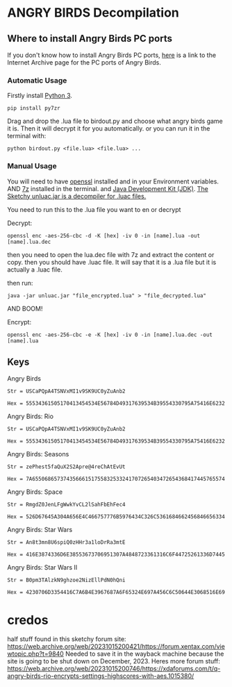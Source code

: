 # ANGRY BIRDS Decompilation

## Where to install Angry Birds PC ports
If you don't know how to install Angry Birds PC ports, [here](https://archive.org/details/angry-birds-pc) is a link to the Internet Archive page for the PC ports of Angry Birds.

### Automatic Usage
Firstly install [Python 3](https://www.python.org/downloads/).

    pip install py7zr


Drag and drop the .lua file to birdout.py and choose what angry birds game it is. Then it will decrypt it for you automatically.
or you can run it in the terminal with:

    python birdout.py <file.lua> <file.lua> ...


### Manual Usage
You will need to have [openssl](https://sourceforge.net/projects/openssl/) installed and in your Environment variables.
AND [7z](https://www.7-zip.org/download.html) installed in the terminal.
and [Java Development Kit (JDK)](https://www.freecodecamp.org/news/how-to-set-up-java-development-environment-a-comprehensive-guide/). [The Sketchy unluac.jar is a decompiler for .luac files.](https://sourceforge.net/projects/unluac/)

You need to run this to the .lua file you want to en or decrypt

Decrypt:

    openssl enc -aes-256-cbc -d -K [hex] -iv 0 -in [name].lua -out [name].lua.dec
    
then you need to open the lua.dec file with 7z and extract the content or copy.
then you should have .luac file. It will say that it is a .lua file but it is actually a .luac file.

then run:

    java -jar unluac.jar "file_encrypted.lua" > "file_decrypted.lua"
AND BOOM!

Encrypt:

    openssl enc -aes-256-cbc -e -K [hex] -iv 0 -in [name].lua.dec -out [name].lua

## Keys

Angry Birds

    Str = USCaPQpA4TSNVxMI1v9SK9UC0yZuAnb2
    
    Hex = 55534361505170413454534E56784D49317639534B39554330795A75416E6232

Angry Birds: Rio

    Str = USCaPQpA4TSNVxMI1v9SK9UC0yZuAnb2

    Hex = 55534361505170413454534E56784D49317639534B39554330795A75416E6232

Angry Birds: Seasons

    Str = zePhest5faQuX2S2Apre@4reChAtEvUt
    
    Hex = 7A65506865737435666151755832533241707265403472654368417445765574

Angry Birds: Space

    Str = RmgdZ0JenLFgWwkYvCL2lSahFbEhFec4
    
    Hex = 526D67645A304A656E4C466757776B5976434C326C5361684662456846656334

Angry Birds: Star Wars

    Str = An8t3mn8U6spiQ0zHHr3a1loDrRa3mtE
    
    Hex = 416E3874336D6E38553673706951307A4848723361316C6F44725261336D7445

Angry Birds: Star Wars II

    Str = B0pm3TAlzkN9ghzoe2NizEllPdN0hQni
    
    Hex = 4230706D3354416C7A6B4E3967687A6F65324E697A456C6C50644E3068516E69


# credos
half stuff found in this sketchy forum site:
    <a>https://web.archive.org/web/20231015200421/https://forum.xentax.com/viewtopic.php?t=9840</a>
Needed to save it in the wayback machine because the site is going to be shut down on December, 2023.
Heres more forum stuff:
<a>https://web.archive.org/web/20231015200746/https://xdaforums.com/t/q-angry-birds-rio-encrypts-settings-highscores-with-aes.1015380/<a>